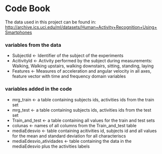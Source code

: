 # Code Book

The data used in this project can be found in: http://archive.ics.uci.edu/ml/datasets/Human+Activity+Recognition+Using+Smartphones
### variables from the data
* SubjectId <- Identifier of the subject of the experiments
* AcitivityId <- Activity performed by the subject during measurements: Walking, Walking upstairs, walking downstairs, sitting, standing, laying
* Features <- Measures of acceleration and angular velocity in all axes, feature vector with time and frequency domain variables

### variables added in the code

* mrg_train <- a table containing subjects ids, activities ids from the train set
* mrg_test <- a table containing subjects ids, activities ids from the test set
* Train_and_test <- a table containing all values for the train and test sets
* colunas <- names of all columns from the Train_and_test table
* mediaEdesvio <- table containing acitivities id, subjects id and all values for the mean and standard deviation for all characteriscs 
* mediaEdesvio_atividades <- table containing the data in the mediaEdesvio plus the activities labels



